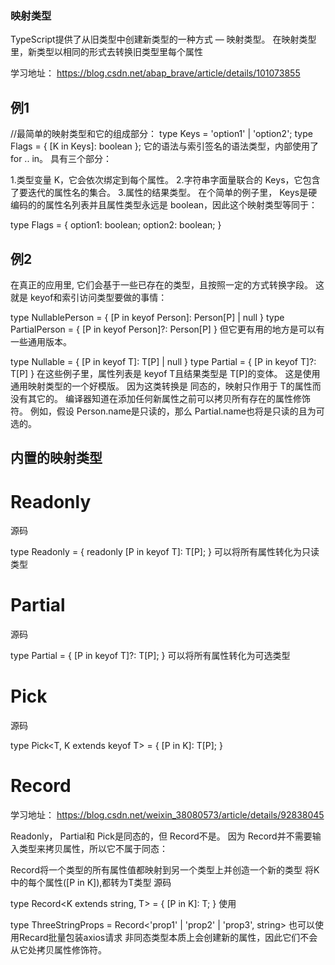 ### 映射类型
TypeScript提供了从旧类型中创建新类型的一种方式 — 映射类型。 在映射类型里，新类型以相同的形式去转换旧类型里每个属性

学习地址：
https://blog.csdn.net/abap_brave/article/details/101073855

## 例1
//最简单的映射类型和它的组成部分：
type Keys = 'option1' | 'option2';
type Flags = { [K in Keys]: boolean };
它的语法与索引签名的语法类型，内部使用了 for .. in。 具有三个部分：

1.类型变量 K，它会依次绑定到每个属性。
2.字符串字面量联合的 Keys，它包含了要迭代的属性名的集合。
3.属性的结果类型。
在个简单的例子里， Keys是硬编码的的属性名列表并且属性类型永远是 boolean，因此这个映射类型等同于：

type Flags = {
    option1: boolean;
    option2: boolean;
}
## 例2
在真正的应用里, 它们会基于一些已存在的类型，且按照一定的方式转换字段。 这就是 keyof和索引访问类型要做的事情：

type NullablePerson = { [P in keyof Person]: Person[P] | null }
type PartialPerson = { [P in keyof Person]?: Person[P] }
但它更有用的地方是可以有一些通用版本。

type Nullable<T> = { [P in keyof T]: T[P] | null }
type Partial<T> = { [P in keyof T]?: T[P] }
在这些例子里，属性列表是 keyof T且结果类型是 T[P]的变体。 这是使用通用映射类型的一个好模版。 因为这类转换是 同态的，映射只作用于 T的属性而没有其它的。 编译器知道在添加任何新属性之前可以拷贝所有存在的属性修饰符。 例如，假设 Person.name是只读的，那么 Partial.name也将是只读的且为可选的。

## 内置的映射类型
# Readonly
源码

type Readonly<T> = {
    readonly [P in keyof T]: T[P];
}
可以将所有属性转化为只读类型

# Partial
源码

type Partial<T> = {
    [P in keyof T]?: T[P];
}
可以将所有属性转化为可选类型

# Pick
源码

type Pick<T, K extends keyof T> = {
    [P in K]: T[P];
}
# Record
学习地址：
https://blog.csdn.net/weixin_38080573/article/details/92838045

Readonly， Partial和 Pick是同态的，但 Record不是。 因为 Record并不需要输入类型来拷贝属性，所以它不属于同态：

Record将一个类型的所有属性值都映射到另一个类型上并创造一个新的类型
将K中的每个属性([P in K]),都转为T类型
源码

type Record<K extends string, T> = {
    [P in K]: T;
}
使用

type ThreeStringProps = Record<'prop1' | 'prop2' | 'prop3', string>
也可以使用Recard批量包装axios请求
非同态类型本质上会创建新的属性，因此它们不会从它处拷贝属性修饰符。
